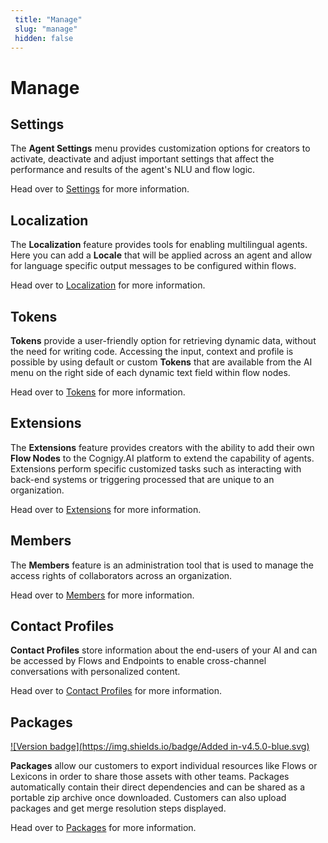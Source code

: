```yaml
---
 title: "Manage" 
 slug: "manage" 
 hidden: false 
---
```

# Manage
 
## Settings

The **Agent Settings** menu provides customization options for creators to activate, deactivate and adjust important settings that affect the performance and results of the agent's NLU and flow logic.

Head over to [Settings]({{config.site_url}}ai/resources/manage/settings/) for more information.


## Localization

The **Localization** feature provides tools for enabling multilingual agents. Here you can add a **Locale** that will be applied across an agent and allow for language specific output messages to be configured within flows.

Head over to [Localization]({{config.site_url}}ai/resources/manage/localization/)  for more information.

## Tokens

**Tokens** provide a user-friendly option for retrieving dynamic data, without the need for writing code. Accessing the input, context and profile is possible by using default or custom **Tokens** that are available from the AI menu on the right side of each dynamic text field within flow nodes.

Head over to [Tokens]({{config.site_url}}ai/resources/manage/tokens/)  for more information.

## Extensions

The **Extensions** feature provides creators with the ability to add their own **Flow Nodes** to the Cognigy.AI platform to extend the capability of agents. Extensions perform specific customized tasks such as interacting with back-end systems or triggering processed that are unique to an organization.

Head over to [Extensions]({{config.site_url}}ai/resources/manage/extensions/)  for more information.

## Members

The **Members** feature is an administration tool that is used to manage the access rights of collaborators across an organization. 

Head over to [Members]({{config.site_url}}ai/resources/manage/members/) for more information.

## Contact Profiles

**Contact Profiles** store information about the end-users of your AI and can be accessed by Flows and Endpoints to enable cross-channel conversations with personalized content.

Head over to [Contact Profiles]({{config.site_url}}ai/resources/manage/contact-profiles/) for more information.

## Packages

[![Version badge](https://img.shields.io/badge/Added in-v4.5.0-blue.svg)]({{config.site_url}})

**Packages** allow our customers to export individual resources like Flows or Lexicons in order to share those assets with other teams. Packages automatically contain their direct dependencies and can be shared as a portable zip archive once downloaded. Customers can also upload packages and get merge resolution steps displayed.

Head over to [Packages]({{config.site_url}}ai/resources/manage/packages/) for more information.